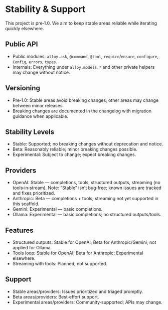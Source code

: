 # Stability & Support

This project is pre‑1.0. We aim to keep stable areas reliable while iterating quickly elsewhere.

## Public API

- Public modules: `alloy.ask`, `@command`, `@tool`, `require`/`ensure`, `configure`, `Config`, `errors`, `types`.
- Internals: Everything under `alloy.models.*` and other private helpers may change without notice.

## Versioning

- Pre‑1.0: Stable areas avoid breaking changes; other areas may change between minor releases.
- Breaking changes are documented in the changelog with migration guidance when applicable.

## Stability Levels

- Stable: Supported; no breaking changes without deprecation and notice.
- Beta: Reasonably reliable; minor breaking changes possible.
- Experimental: Subject to change; expect breaking changes.

## Providers

- OpenAI: Stable — completions, tools, structured outputs, streaming (no tools‑in‑stream). Note: “Stable” isn’t bug‑free; known issues are tracked and fixes prioritized.
- Anthropic: Beta — completions + tools; streaming not yet supported in this scaffold.
- Gemini: Experimental — basic completions.
- Ollama: Experimental — basic completions; no structured outputs/tools.

## Features

- Structured outputs: Stable for OpenAI; Beta for Anthropic/Gemini; not applied for Ollama.
- Tools loop: Stable for OpenAI; Beta for Anthropic; Experimental elsewhere.
- Streaming with tools: Planned; not supported.

## Support

- Stable areas/providers: Issues prioritized and triaged promptly.
- Beta areas/providers: Best‑effort support.
- Experimental areas/providers: Community‑supported; APIs may change.
